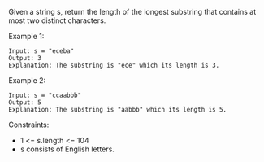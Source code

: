 Given a string s, return the length of the longest substring that contains at most two distinct characters.

Example 1:
```
Input: s = "eceba"
Output: 3
Explanation: The substring is "ece" which its length is 3.
```

Example 2:
```
Input: s = "ccaabbb"
Output: 5
Explanation: The substring is "aabbb" which its length is 5.
```

Constraints:

- 1 <= s.length <= 104
- s consists of English letters.